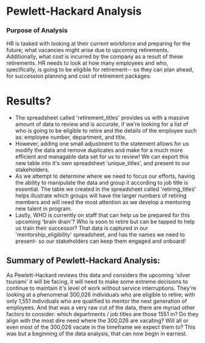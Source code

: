 # Pewlett-Hackard Analysis

### Purpose of Analysis
HR is tasked with looking at their current workforce and preparing for the future; what vacancies might arise due to upcoming retirements.  Additionally, what cost is incurred by the company as a result of these retirements.  HR needs to look at how many employees and who, specifically, is going to be eligible for retirement-- so they can plan ahead, for succession planning and cost of retirement packages.  


# Results?
- The spreadsheet called 'retirement_titles' provides us with a massive amount of data to review and is accurate, if we're looking for a list of who is going to be eligible to retire and the details of the employee such as: employee number, department, and title.
- However, adding one small adjustment to the statement allows for us modify the data and remove duplicates and make for a much more efficient and managable data set for us to review!  We can export this new table into it's own spreadsheet 'unique_titles', and present to our stakeholders.
- As we attempt to determine where we need to focus our efforts, having the ability to manipulate the data and group it according to job title is essential.  The table we created in the spreadsheet called 'retiring_titles' helps illustrate which groups will have the larger numbers of retiring members and will need the most attention as we develop a mentoring new talent in program.
- Lastly, WHO is currently on staff that can help us be prepared for this upcoming 'brain drain'?  Who is soon to retire but can be tapped to help us train their successor?  That data is captured in our 'mentorship_eligibility' spreadsheet, and has the names we need to present- so our stakeholders can keep them engaged and onboard!  


## Summary of Pewlett-Hackard Analysis:  
As Pewlett-Hackard reviews this data and considers the upcoming 'silver tsunami' it will be facing, it will need to make some extreme decisions to continue to maintain it's level of work without service interruptions.  They're looking at a phenomenal 300,026 individuals who are eligible to retire; with only 1,551 individuals who are qualified to mentor the next generation of employees.  And that was a very raw cut of the data, there are myriad other factors to consider: which departments / job titles are those 1551 in?  Do they align with the most dire need where the 300,026 are vacating?  Will all or even most of the 300,026 vacate in the timeframe we expect them to?  This was but a beginning of the data analysis, that can now begin in earnest.